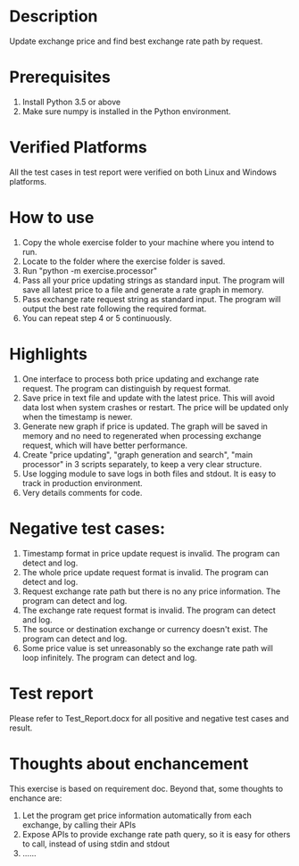 # Description
Update exchange price and find best exchange rate path by request.

# Prerequisites
1. Install Python 3.5 or above
2. Make sure numpy is installed in the Python environment. 

# Verified Platforms
All the test cases in test report were verified on both Linux and Windows platforms.

# How to use
1. Copy the whole exercise folder to your machine where you intend to run.
2. Locate to the folder where the exercise folder is saved.
3. Run "python -m exercise.processor"
4. Pass all your price updating strings as standard input. The program will save all latest price to a file and generate a rate graph in memory.
5. Pass exchange rate request string as standard input. The program will output the best rate following the required format.
6. You can repeat step 4 or 5 continuously.

# Highlights 
1. One interface to process both price updating and exchange rate request. The program can distinguish by request format. 
2. Save price in text file and update with the latest price. This will avoid data lost when system crashes or restart. The price will be updated only when the timestamp is newer.
3. Generate new graph if price is updated. The graph will be saved in memory and no need to regenerated when processing exchange request, which will have better performance.
4. Create "price updating", "graph generation and search", "main processor" in 3 scripts separately, to keep a very clear structure.
5. Use logging module to save logs in both files and stdout. It is easy to track in production environment. 
6. Very details comments for code. 

# Negative test cases:
1. Timestamp format in price update request is invalid. The program can detect and log.  
2. The whole price update request format is invalid. The program can detect and log. 
3. Request exchange rate path but there is no any price information. The program can detect and log.
4. The exchange rate request format is invalid. The program can detect and log. 
5. The source or destination exchange or currency doesn't exist. The program can detect and log. 
6. Some price value is set unreasonably so the exchange rate path will loop infinitely. The program can detect and log. 

# Test report
Please refer to Test_Report.docx for all positive and negative test cases and result.

# Thoughts about enchancement
This exercise is based on requirement doc. Beyond that, some thoughts to enchance are:
1. Let the program get price information automatically from each exchange, by calling their APIs
2. Expose APIs to provide exchange rate path query, so it is easy for others to call, instead of using stdin and stdout
3. ......
